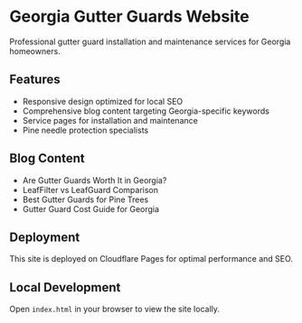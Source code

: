 # Georgia Gutter Guards Website

Professional gutter guard installation and maintenance services for Georgia homeowners.

## Features

- Responsive design optimized for local SEO
- Comprehensive blog content targeting Georgia-specific keywords
- Service pages for installation and maintenance
- Pine needle protection specialists

## Blog Content

- Are Gutter Guards Worth It in Georgia?
- LeafFilter vs LeafGuard Comparison
- Best Gutter Guards for Pine Trees
- Gutter Guard Cost Guide for Georgia

## Deployment

This site is deployed on Cloudflare Pages for optimal performance and SEO.

## Local Development

Open `index.html` in your browser to view the site locally.
